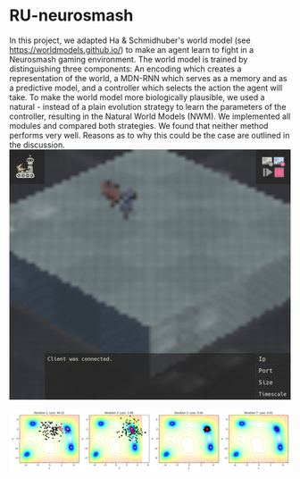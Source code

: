 # RU-neurosmash

In this project, we adapted Ha & Schmidhuber's world model (see https://worldmodels.github.io/) to make an agent learn to fight in a Neurosmash gaming environment. 
The world model is trained by distinguishing three components: An encoding which creates a representation of the world, a MDN-RNN which serves as a memory and as a predictive model, and a controller which selects the action the agent will take. 
To make the world model more biologically plausible, we used a natural - instead of a plain evolution strategy to learn the parameters of the controller, resulting in the Natural World Models (NWM). We implemented all modules and compared both strategies. 
We found that neither method performs very well. Reasons as to why this could be the case are outlined in the discussion. 
![](AgentRecordingNaturalWorldModels.gif)

![alt text](ES_himmelblau.png?raw=true)
